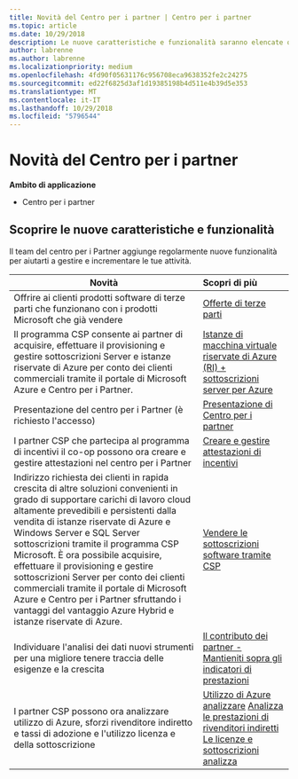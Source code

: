 ```yaml
---
title: Novità del Centro per i partner | Centro per i partner
ms.topic: article
ms.date: 10/29/2018
description: Le nuove caratteristiche e funzionalità saranno elencate qui.
author: labrenne
ms.author: labrenne
ms.localizationpriority: medium
ms.openlocfilehash: 4fd90f05631176c956708eca9638352fe2c24275
ms.sourcegitcommit: ed22f6825d3af1d19385198b4d511e4b39d5e353
ms.translationtype: MT
ms.contentlocale: it-IT
ms.lasthandoff: 10/29/2018
ms.locfileid: "5796544"
---
```

# <a name="whats-new-in-partner-center"></a>Novità del Centro per i partner

**Ambito di applicazione**

-  Centro per i partner

## <a name="check-out-new-features-and-capabilities"></a>Scoprire le nuove caratteristiche e funzionalità 

Il team del centro per i Partner aggiunge regolarmente nuove funzionalità per aiutarti a gestire e incrementare le tue attività.


|**Novità**   |**Scopri di più**   |
|----------------------|:-----------------|
|Offrire ai clienti prodotti software di terze parti che funzionano con i prodotti Microsoft che già vendere   | [Offerte di terze parti](third-party-offers.md)|
|Il programma CSP consente ai partner di acquisire, effettuare il provisioning e gestire sottoscrizioni Server e istanze riservate di Azure per conto dei clienti commerciali tramite il portale di Microsoft Azure e Centro per i Partner.|[Istanze di macchina virtuale riservate di Azure (RI) + sottoscrizioni server per Azure](azure-ri-server-subscriptions.md)|
|Presentazione del centro per i Partner (è richiesto l'accesso)|[Presentazione di Centro per i partner](https://partnercenter.microsoft.com/pcv/redirect?authenticate=true&redirect=%2Fdashboard%2Foverview)|
|I partner CSP che partecipa al programma di incentivi il co-op possono ora creare e gestire attestazioni nel centro per i Partner|[Creare e gestire attestazioni di incentivi](create-incentives-claims.md)|
|Indirizzo richiesta dei clienti in rapida crescita di altre soluzioni convenienti in grado di supportare carichi di lavoro cloud altamente prevedibili e persistenti dalla vendita di istanze riservate di Azure e Windows Server e SQL Server sottoscrizioni tramite il programma CSP Microsoft. È ora possibile acquisire, effettuare il provisioning e gestire sottoscrizioni Server per conto dei clienti commerciali tramite il portale di Microsoft Azure e Centro per i Partner sfruttando i vantaggi del vantaggio Azure Hybrid e istanze riservate di Azure.|[Vendere le sottoscrizioni software tramite CSP](csp-software-subscriptions.md)|
|Individuare l'analisi dei dati nuovi strumenti per una migliore tenere traccia delle esigenze e la crescita| [Il contributo dei partner - Mantieniti sopra gli indicatori di prestazioni](partner-contributions.md)|
|I partner CSP possono ora analizzare utilizzo di Azure, sforzi rivenditore indiretto e tassi di adozione e l'utilizzo licenza e della sottoscrizione|[Utilizzo di Azure analizzare](analyze-azure-usage.md) [Analizza le prestazioni di rivenditori indiretti](Analyze-indirect-resellers.md) [Le licenze e sottoscrizioni analizza](analyze-subscriptions-licenses.md)      |

